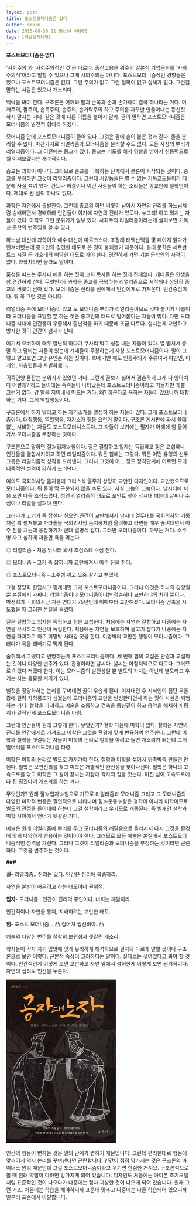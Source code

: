 ```yaml
---
layout: post
title: 포스트모더니즘은 없다
author: drkim
date: 2016-08-30 21:09:04 +0900
tags: [깨달음의대화]
---
```

**포스트모더니즘은 없다**

  


'사회주의'와 '사회주의적인 것'은 다르다. 종신고용을 위주의 일본식 기업문화를 '사회주의적'이라고 말할 수 있으나 그게 사회주의는 아니다. 포스트모더니즘적인 경향들은 있으나 포스트모더니즘은 없다. 그런 주의가 없고 그런 철학이 없고 실체가 없다. 그런걸 말하는 사람은 있으나 개소리다. 

  


맥락을 봐야 한다. 구조론은 어깨와 팔과 손목과 손과 손가락이 결국 하나라는 거다. 어깨주의, 팔주의, 손목주의, 손주의, 손가락주의 하고 주의를 자꾸만 만들어내는 등신짓 하지 말자는 거다. 같은 것에 다른 이름을 붙이지 말라. 굳이 말하면 포스트모더니즘은 모더니즘의 발전적 형태라 하겠다. 

  


모더니즘 안에 포스트모더니즘이 들어 있다. 그것은 팔에 손이 붙은 것과 같다. 둘을 분리할 수 없다. 마찬가지로 리얼리즘과 모더니즘을 분리할 수도 없다. 모든 사상의 뿌리가 리얼리즘이다. 그 이전에는 종교가 있다. 종교는 기도를 해서 영빨을 받아서 신통력으로 뭘 어째보겠다는 개수작이다.

  


종교는 과학이 아니다. 그러므로 종교를 극복하는 단계에서 본론이 시작되는 것이다. 종교를 부정하면 그것이 리얼리즘이다. 그런데 서양놈들은 별 수 없는 기독교도들이기 때문에 사실 섞여 있다. 칸트나 헤겔이나 이런 사람들이 하는 소리들은 종교반에 철학반이다. 제대로 된 넘이 하나도 없다.

  


과학은 자연에서 출발한다. 그런데 종교의 하던 버릇이 남아서 자연의 진리를 하느님처럼 숭배하면서 경배하라 인간들아 여기에 자연의 진리가 있도다. 쑤그리! 하고 외치는 자들이 있다. 아직도 그런 분위기가 일부 있다. 사회주의 리얼리즘이라는게 살펴보면 기독교 문학의 변주임을 알 수 있다. 

  


하느님 대신에 과학이요 예수 대신에 마르크스다. 조정래 태백산맥을 몇 페이지 읽다가 던져버렸는데 종교인의 경건한 태도로 쓴 것이 불쾌했기 때문이다. 원래 문학은 세르반트스 시절 돈 키호테의 삐딱한 태도로 가야 한다. 경건하게 가면 기본 문학인의 자격이 없다. 과학자라면 몰라도 말이다. 

  


품성론 떠드는 주사파 애들 하는 짓이 교회 목사들 하는 짓과 진배없다. 개네들은 인생을 참 경건하게 산다. 무엇인가? 과학은 종교를 극복하는 리얼리즘으로 시작되나 상당히 종교의 버릇이 남아 있다. 모더니즘은 진리를 신에게서 인간에게로 가져온다. 인간중심이다. 뭐 꼭 그런 것은 아니다. 

  


리얼리즘 속에 모더니즘이 있고 도 모더니즘 뿌리가 리얼리즘이므로 갖다 붙이기 나름이라 모더니즘을 표방할 뿐 하는 짓은 종교인의 태도로 밀어붙이는 자들이 많다. 다만 모더니즘 시대에 인간들이 우쭐해서 잘난척을 하기 때문에 조금 다르다. 설치는게 교만하고 방자한 것이 인간의 냄새가 난다. 

  


여기서 오버하여 매우 잘난척 하다가 쿠사리 먹고 성질 내는 자들이 있다. 열 뻗쳐서 증말 하고 덤비는 자들이 있는데 걔네들이 주장하는게 자칭 포스트모더니즘이다. 말이 그렇고 알고보면 그냥 유인촌 하는 짓이다. 19세기만 해도 인종주의가 주류여서 야만인, 미개인, 하층민들과 차별화했다. 

  


귀족인양 폼잡는 분위기가 있었던 거다. 그런게 꼴보기 싫어서 겸손하게 그래 나 양아치다 어쩔래? 하고 들이대는 족속들이 나타났는데 포스트모더니즘이라고 떠들지만 개뿔 그런거 없다. 걍 말을 지어내서 떠드는 거다. 왜? 까분다고 욕하는 자들이 있으니까 대항하는 거다. 그게 역할행동이다.

  


구조론에서 하지 말라고 하는 자기소개를 열심히 하는 자들이 있다. 그게 포스트모더니즘이다. 대칭행동, 역할행동, 자기소개 행동 요런거 말이다. 구조론 게시판에 와서 쓸데없는 시비하는 자들도 포스트모더니스트다. 그 자들이 보기에는 필자가 어깨에 힘 들어가서 모더니즘을 주장하는 것이다.

  


구조론으로 말하면 질≫입자≫힘이다. 질은 결합하고 입자는 독립하고 힘은 교섭하니 인간들을 결합시키려고 하면 리얼리즘이다. 뭐든 첨에는 그렇다. 뭐든 어떤 유행의 선두그룹은 리얼리즘적 성격을 드러낸다. 그러나 그것이 어느 정도 정착단계에 이르면 모더니즘적인 성격이 강하게 드러난다. 

  


여의도 국회의사당 돔지붕에 그리스식 열주가 상당히 교만한 디자인이다. 교만했으므로 모더니즘이다. 뭐 둘이 딱 구분되지 않을 수도 있다. 사실 그놈이 그놈이다. 낚시터에 처음 오면 다들 조심스럽다. 첨엔 리얼리즘적 태도로 포인트 찾아 낚시대 펴는데 날씨나 수심이나 리얼을 살펴야 한다.

  


그러다가 고기가 좀 잡힌다 싶으면 인간이 교만해져서 낚시대 열두대를 국회의사당 기둥처럼 쫙 펼쳐놓고 파라솔을 국회의사당 돔지붕처럼 올려놓고 라면을 매우 끓여대면서 아주 진을 치는데 웅장하기가 군대 열병식 같다. 그러면 모더니즘이다. 까부는 거다. 소주병 까고 심하게 까불면 욕을 먹는다. 

  


◎ 리얼리즘 - 처음 낚시터 와서 조심스레 수심 잰다.  
      
◎ 모더니즘 – 고기 좀 잡히니까 교만해져서 아주 진을 친다.  
      
◎ 포스트모더니즘 – 소주병 까고 오줌 갈기고 뻗었다. 

  


그걸 정당화 한답시고 핑계대면 그게 포스트모더니즘이다. 그러나 이것은 하나의 경향일 뿐 본질에서 가짜다. 리얼리즘이냐 모더니즘이냐는 겸손하냐 교만하냐의 차이 뿐이다. 박정희가 국회의사당 지은 연대가 75년인데 이때부터 교만해졌다. 모더니즘 건축을 시도했을 때 그러한 본질을 들켰다. 

  


질은 결합하고 입자는 독립하고 힘은 교섭한다. 처음에는 자연과 결합하고 나중에는 자연을 무시하고 인간이 독립한다. 처음에는 자연을 보호하며 물고기 잡다가 나중에는 자연을 파괴하고 아주 이명박 사대강 짓을 한다. 이명박의 교만한 행동이 모더니즘이다. 그러다가 욕을 태배기로 먹게 된다.

  


술취해서 그랬다고 변명하는게 포스트모더니즘이다. 세 번째 힘의 교섭은 환경과 교섭하는 것이니 다양한 변주가 있다. 환경이라면 날씨다. 날씨는 아침저녁으로 다르다. 그러므로 이랬다 저랬다 한다. 이는 모더니즘의 발전상일 뿐 별도의 가치는 아닌데 별도라고 우기는 자는 음흉한 저의가 있다.

  


뻘짓을 정당화하는 논리를 꾸며대면 꼴이 우습게 된다. 이차대전 후 지식인이 집단 우울증에 걸려 자학풍조가 생겼는데 모더니즘의 교만을 반성한다면서 하는 짓이 사실은 퇴행하는 거다. 철학을 파괴하고 예술을 조롱하고 건축을 등신같이 하고 음악을 해체하며 핑계가 걸작인게 포스트모더니즘 타령. 

  


그런데 인간들이 원래 그렇게 한다. 무엇인가? 철학 다음에 미학이 있다. 철학은 자연의 진리를 인간에게로 가져오고 미학은 그것을 환경에 맞게 변용하여 연주한다. 그런데 미학과 철학을 헷갈리는 자들이 미학의 논리로 철학을 하려고 들면 개소리가 되는데 그게 빌어먹을 포스트모더니즘 타령. 

  


미학은 미학의 논리로 별도로 가져가야 한다. 철학과 미학을 섞어서 뒤죽박죽 만들면 안 된다. 철학은 보편진리를 찾고 미학은 개별적인 완전성을 찾아나선다. 철학은 하나의 고속도로를 닦고 미학은 그 길이 끝나는 지점에 각자의 집을 짓는다. 미친 넘이 고속도로에다 집 짓겠다며 개소리를 하는 거다.

  


무엇인가? 원래 질≫입자≫힘으로 가므로 리얼리즘과 모더니즘 그리고 그 모더니즘의 다양한 미학적 변용은 필연적으로 나타나며 힘≫운동≫량은 철학이 아니라 미학이므로 별도의 관점을 들이대야 하는데 그걸 철학이라고 우기므로 개똥된다. 즉 별개인 철학과 미학 사이에서 언어가 헷갈린 거다.

  


예술은 원래 리얼리즘에 뿌리를 두고 모더니즘의 깨달음으로 올라서서 다시 그것을 환경에 맞게 다양하게 변용하는 것이어야 한다. 그러므로 모든 예술은 본질에서 포스트모더니즘적인 성격을 가진다. 그러나 그것이 리얼리즘과 모더니즘을 부정하는 것이라면 곤란하다. 그것을 변주하는 것이다.

  


**###**

  


**질**- 리얼리즘.. 진리는 있다. 인간은 진리에 복종하라.

자연을 본받아 배우려고 하는 태도이나 권위적.

  


**입자**- 모더니즘.. 인간이 진리의 주인이다. 너희는 깨달아라.

인간적이나 자연을 통제, 지배하려는 교만한 태도.

  


 
**힘**- 포스트 모더니즘 .. 凸 집어쳐 씹선비야. 凸 

예술의 다양한 변주를 철학의 보편성과 헷갈린 개소리.

  


학자들이 각자 자기 입맛에 맞게 유리하게 해석하므로 필자와 다르게 말할 것이나 구조론으로 보면 이렇다. 근본적 속성이 그러하다는 말이다. 실제로는 섞여있다고 봐야 할 것이다. 인간적인게 어떻게 보면 교만하고 자연 앞에서 겸허한게 어떻게 보면 권위적이다. 자연의 섭리로 인간을 누른다.


  

  


  



![](/files/attach/images/198/557/746/555.jpg)   


  


인간의 행동이 변하는 것은 일의 단계가 변하기 때문입니다. 그런데 편리한대로 행동에 맞추어서 억지 논리를 꾸며댄다면 곤란합니다. 인간이 점점 망가지는 것은 구조론의 마이너스 원리 때문인데 그걸 포스트모더니즘이라고 우기면 한심한 거지요. 구조론적으로 볼 때 원래 약빨이 다하면 망가지게 되어 있습니다. 디자인도 처음에는 아이폰 초기모델처럼 표준적인 것이 나오다가 나중에는 점차 괴상한 것이 나오게 되어 있습니다. 원래 그런 거죠. 처음에는 학습을 해야하니까 표준에 맞추고 나중에는 다들 학습되어 있으니까 일부러 표준에서 이탈합니다.